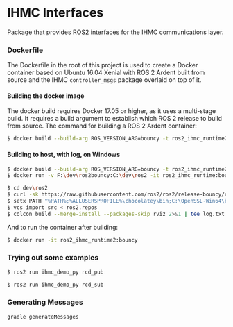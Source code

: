 # IHMC Interfaces

Package that provides ROS2 interfaces for the IHMC communications layer.

### Dockerfile

The Dockerfile in the root of this project is used to create a Docker container based on Ubuntu 16.04 Xenial with ROS 2 Ardent
built from source and the IHMC `controller_msgs` package overlaid on top of it.

#### Building the docker image

The docker build requires Docker 17.05 or higher, as it uses a multi-stage build. It requires a build argument to establish which
ROS 2 release to build from source. The command for building a ROS 2 Ardent container:

```bash
$ docker build --build-arg ROS_VERSION_ARG=bouncy -t ros2_ihmc_runtime2:bouncy .
```

#### Building to host, with log, on Windows

```bash
$ docker build --build-arg ROS_VERSION_ARG=bouncy -t ros2_ihmc_runtime2:bouncy .
$ docker run -v F:\dev\ros2bouncy:C:\dev\ros2 -it ros2_ihmc_runtime:bouncy

$ cd dev\ros2
$ curl -sk https://raw.githubusercontent.com/ros2/ros2/release-bouncy/ros2.repos -o ros2.repos
$ setx PATH "%PATH%;%ALLUSERSPROFILE%\chocolatey\bin;C:\OpenSSL-Win64\bin;C:\opencv\x64\vc15\bin;C:\Program Files\Git\cmd;C:\Program Files\CMake\bin;C:\Program Files\Cppcheck"
$ vcs import src < ros2.repos
$ colcon build --merge-install --packages-skip rviz 2>&1 | tee log.txt
```

And to run the container after building:

```bash
$ docker run -it ros2_ihmc_runtime2:bouncy
```

### Trying out some examples

```bash
$ ros2 run ihmc_demo_py rcd_pub
```

```bash
$ ros2 run ihmc_demo_py rcd_sub
```

### Generating Messages
`gradle generateMessages`